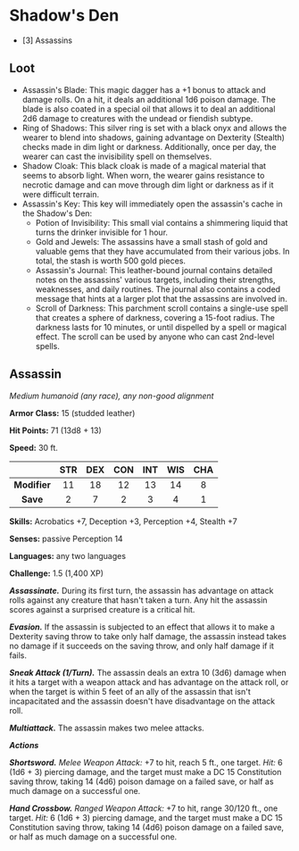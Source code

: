 # Shadow's Den

- [3] Assassins

## Loot

- Assassin's Blade: This magic dagger has a +1 bonus to attack and damage rolls. On a hit, it deals an additional 1d6 poison damage. The blade is also coated in a special oil that allows it to deal an additional 2d6 damage to creatures with the undead or fiendish subtype.
- Ring of Shadows: This silver ring is set with a black onyx and allows the wearer to blend into shadows, gaining advantage on Dexterity (Stealth) checks made in dim light or darkness. Additionally, once per day, the wearer can cast the invisibility spell on themselves.
- Shadow Cloak: This black cloak is made of a magical material that seems to absorb light. When worn, the wearer gains resistance to necrotic damage and can move through dim light or darkness as if it were difficult terrain.
- Assassin's Key: This key will immediately open the assassin's cache in the Shadow's Den:
  - Potion of Invisibility: This small vial contains a shimmering liquid that turns the drinker invisible for 1 hour.
  - Gold and Jewels: The assassins have a small stash of gold and valuable gems that they have accumulated from their various jobs. In total, the stash is worth 500 gold pieces.
  - Assassin's Journal: This leather-bound journal contains detailed notes on the assassins' various targets, including their strengths, weaknesses, and daily routines. The journal also contains a coded message that hints at a larger plot that the assassins are involved in.
  - Scroll of Darkness: This parchment scroll contains a single-use spell that creates a sphere of darkness, covering a 15-foot radius. The darkness lasts for 10 minutes, or until dispelled by a spell or magical effect. The scroll can be used by anyone who can cast 2nd-level spells.

## Assassin

*Medium humanoid (any race), any non-good alignment*

**Armor Class:** 15 (studded leather)

**Hit Points:** 71 (13d8 + 13)

**Speed:** 30 ft.

|   | STR | DEX | CON | INT | WIS | CHA |
|:-:|:---:|:---:|:---:|:---:|:---:|:---:|
|**Modifier**| 11  | 18  | 12  | 13  | 14  |  8  |
|**Save**    |  2  |  7  |  2  |  3  |  4  |  1  |

**Skills:** Acrobatics +7, Deception +3, Perception +4, Stealth +7

**Senses:** passive Perception 14

**Languages:** any two languages

**Challenge:** 1.5 (1,400 XP)

***Assassinate.*** During its first turn, the assassin has advantage on attack rolls against any creature that hasn't taken a turn. Any hit the assassin scores against a surprised creature is a critical hit.

***Evasion.*** If the assassin is subjected to an effect that allows it to make a Dexterity saving throw to take only half damage, the assassin instead takes no damage if it succeeds on the saving throw, and only half damage if it fails.

***Sneak Attack (1/Turn).*** The assassin deals an extra 10 (3d6) damage when it hits a target with a weapon attack and has advantage on the attack roll, or when the target is within 5 feet of an ally of the assassin that isn't incapacitated and the assassin doesn't have disadvantage on the attack roll.

***Multiattack.*** The assassin makes two melee attacks.

***Actions***

***Shortsword.*** *Melee Weapon Attack:* +7 to hit, reach 5 ft., one target. *Hit:* 6 (1d6 + 3) piercing damage, and the target must make a DC 15 Constitution saving throw, taking 14 (4d6) poison damage on a failed save, or half as much damage on a successful one.

***Hand Crossbow.*** *Ranged Weapon Attack:* +7 to hit, range 30/120 ft., one target. *Hit:* 6 (1d6 + 3) piercing damage, and the target must make a DC 15 Constitution saving throw, taking 14 (4d6) poison damage on a failed save, or half as much damage on a successful one.
